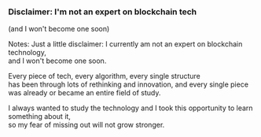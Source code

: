 ### Disclaimer: I'm <strong>not an expert</strong> on blockchain tech<br />
(and I won't become one soon)

Notes:
Just a little disclaimer:
I currently am not an expert on blockchain technology,  
and I won't become one soon.

Every piece of tech, every algorithm, every single structure  
has been through lots of rethinking and innovation,
and every single piece was already or became an entire field of study.

I always wanted to study the technology and I took this opportunity to learn something about it,  
so my fear of missing out will not grow stronger.